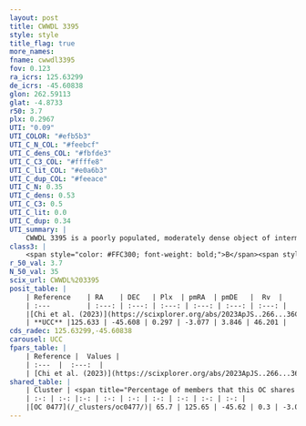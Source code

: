 ```yaml
---
layout: post
title: CWWDL 3395
style: style
title_flag: true
more_names: 
fname: cwwdl3395
fov: 0.123
ra_icrs: 125.63299
de_icrs: -45.60838
glon: 262.59113
glat: -4.8733
r50: 3.7
plx: 0.2967
UTI: "0.09"
UTI_COLOR: "#efb5b3"
UTI_C_N_COL: "#feebcf"
UTI_C_dens_COL: "#fbfde3"
UTI_C_C3_COL: "#ffffe8"
UTI_C_lit_COL: "#e0a6b3"
UTI_C_dup_COL: "#feeace"
UTI_C_N: 0.35
UTI_C_dens: 0.53
UTI_C_C3: 0.5
UTI_C_lit: 0.0
UTI_C_dup: 0.34
UTI_summary: |
    CWWDL 3395 is a poorly populated, moderately dense object of intermediate C3 quality. It was recently reported in the literature.<br><br><span style="color: #99180f; font-weight: bold;">Warning: </span>This is possibly a duplicated object, which shares a significant percentage of members with at least one previously reported entry.
class3: |
    <span style="color: #FFC300; font-weight: bold;">B</span><span style="color: #FFC300; font-weight: bold;">B</span>
r_50_val: 3.7
N_50_val: 35
scix_url: CWWDL%203395
posit_table: |
    | Reference    | RA    | DEC   | Plx  | pmRA  | pmDE   |  Rv  |
    | :---         | :---: | :---: | :---: | :---: | :---: | :---: |
    |[Chi et al. (2023)](https://scixplorer.org/abs/2023ApJS..266...36C) | 125.653 | -45.608 | 0.315 | -3.17 | 3.909 | 41.475 |
    | **UCC** |125.633 | -45.608 | 0.297 | -3.077 | 3.846 | 46.201 | 
cds_radec: 125.63299,-45.60838
carousel: UCC
fpars_table: |
    | Reference |  Values |
    | :---  |  :---:  |
    | [Chi et al. (2023)](https://scixplorer.org/abs/2023ApJS..266...36C) | `logAge=8.33, Z=-0.88` |
shared_table: |
    | Cluster | <span title="Percentage of members that this OC shares with the ones listed">%</span>   | RA   | DEC   | Plx   | pmRA  | pmDE  | Rv | UTI |
    | :-: | :-: |:-: | :-: | :-: | :-: | :-: | :-: | :-: |
    |[OC 0477](/_clusters/oc0477/)| 65.7 | 125.65 | -45.62 | 0.3 | -3.05 | 3.85 | 46.2 |0.38 |
---
```

